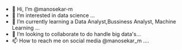 - 👋 Hi, I’m @manosekar-m
- 👀 I’m interested in data science ...
- 🌱 I’m currently learning a Data Analyst,Bussiness Analyst, Machine Learning ...
- 💞️ I’m looking to collaborate to do handle big data's...
- 📫 How to reach me on social media @manosekar_m   ....

<!---
manosekar-m/manosekar-m is a ✨ special ✨ repository because its `README.md` (this file) appears on your GitHub profile.
You can click the Preview link to take a look at your changes.
--->
